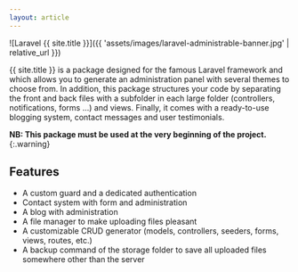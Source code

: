 ```yaml
---
layout: article
---
```



![Laravel {{ site.title }}]({{ 'assets/images/laravel-administrable-banner.jpg' | relative_url }})

{{ site.title }} is a package designed for the famous Laravel framework and which allows you to generate an administration panel with several themes to choose from. In addition, this package structures your code by separating the front and back files with a subfolder in each large folder (controllers, notifications, forms ...) and views. Finally, it comes with a ready-to-use blogging system, contact messages and user testimonials.

**NB: This package must be used at the very beginning of the project.**
{:.warning}


## Features

- A custom guard and a dedicated authentication
- Contact system with form and administration
- A blog with administration
- A file manager to make uploading files pleasant
- A customizable CRUD generator (models, controllers, seeders, forms, views, routes, etc.)
- A backup command of the storage folder to save all uploaded files somewhere other than the server

